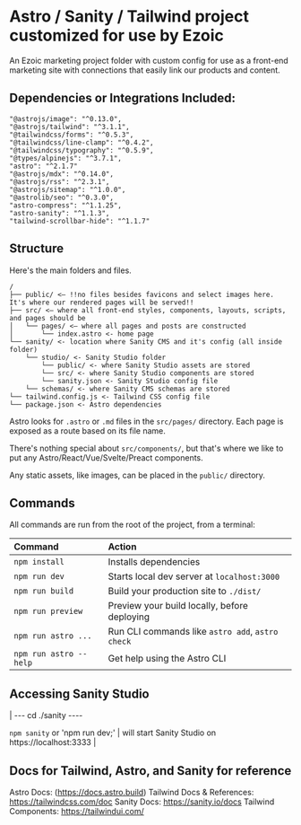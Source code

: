 # Astro / Sanity / Tailwind project customized for use by Ezoic

An Ezoic marketing project folder with custom config for use as a front-end marketing site with connections that easily link our products and content.

## Dependencies or Integrations Included:

    "@astrojs/image": "^0.13.0",
    "@astrojs/tailwind": "^3.1.1",
    "@tailwindcss/forms": "^0.5.3",
    "@tailwindcss/line-clamp": "^0.4.2",
    "@tailwindcss/typography": "^0.5.9",
    "@types/alpinejs": "^3.7.1",
    "astro": "^2.1.7"
    "@astrojs/mdx": "^0.14.0",
    "@astrojs/rss": "^2.3.1",
    "@astrojs/sitemap": "^1.0.0",
    "@astrolib/seo": "^0.3.0",
    "astro-compress": "^1.1.25",
    "astro-sanity": "^1.1.3",
    "tailwind-scrollbar-hide": "^1.1.7"

## Structure

Here's the main folders and files.

```
/
├── public/ <— !!no files besides favicons and select images here. It's where our rendered pages will be served!!
├── src/ <— where all front-end styles, components, layouts, scripts, and pages should be
│   └── pages/ <— where all pages and posts are constructed
│       └── index.astro <- home page
└── sanity/ <- location where Sanity CMS and it's config (all inside folder)
    └── studio/ <- Sanity Studio folder
        └── public/ <- where Sanity Studio assets are stored
        └── src/ <- where Sanity Studio components are stored
        └── sanity.json <- Sanity Studio config file
    └── schemas/ <- where Sanity CMS schemas are stored
└── tailwind.config.js <- Tailwind CSS config file
└── package.json <- Astro dependencies
```

Astro looks for `.astro` or `.md` files in the `src/pages/` directory. Each page is exposed as a route based on its file name.

There's nothing special about `src/components/`, but that's where we like to put any Astro/React/Vue/Svelte/Preact components.

Any static assets, like images, can be placed in the `public/` directory.

## Commands

All commands are run from the root of the project, from a terminal:

| Command                | Action                                           |
| :--------------------- | :----------------------------------------------- |
| `npm install`          | Installs dependencies                            |
| `npm run dev`          | Starts local dev server at `localhost:3000`      |
| `npm run build`        | Build your production site to `./dist/`          |
| `npm run preview`      | Preview your build locally, before deploying     |
| `npm run astro ...`    | Run CLI commands like `astro add`, `astro check` |
| `npm run astro --help` | Get help using the Astro CLI                     |

## Accessing Sanity Studio
| --- cd ./sanity ----

`npm sanity` or 'npm run dev;' | will start Sanity Studio  on https://localhost:3333  |

## Docs for Tailwind, Astro, and Sanity for reference

Astro Docs: (https://docs.astro.build)
Tailwind Docs & References: https://tailwindcss.com/doc
Sanity Docs: https://sanity.io/docs
Tailwind Components:  https://tailwindui.com/